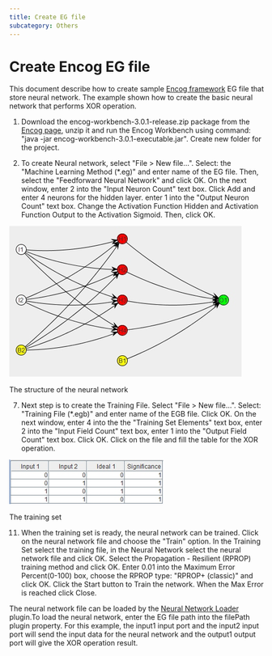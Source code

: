 ```yaml
---
title: Create EG file
subcategory: Others
---
```


# Create Encog EG file

This document describe how to create sample [Encog framework][1] EG file that store neural network. The example shown how to create the basic neural network that performs XOR operation.

1.  Download the encog-workbench-3.0.1-release.zip package from the [Encog page][2], unzip it and run the Encog Workbench using command: "java -jar encog-workbench-3.0.1-executable.jar". Create new folder for the project.

2.  To create Neural network, select "File > New file...". Select: the "Machine Learning Method (\*.eg)" and enter name of the EG file. Then, select the "Feedforward Neural Network" and click OK. On the next window, enter 2 into the "Input Neuron Count" text box. Click Add and enter 4 neurons for the hidden layer. enter 1 into the "Output Neuron Count" text box. Change the Activation Function Hidden and Activation Function Output to the Activation Sigmoid. Then, click OK.

![The structure of the neural network](./img/neuralnetwork.jpg "The structure of the neural network")

The structure of the neural network

7.  Next step is to create the Training File. Select "File > New file...". Select: "Training File (\*.egb)" and enter name of the EGB file. Click OK. On the next window, enter 4 into the the "Training Set Elements" text box, enter 2 into the "Input Field Count" text box, enter 1 into the "Output Field Count" text box. Click OK. Click on the file and fill the table for the XOR operation.

![The training set](./img/trainingset.jpg "The training set")

The training set

11. When the training set is ready, the neural network can be trained. Click on the neural network file and choose the "Train" option. In the Training Set select the training file, in the Neural Network select the neural network file and click OK. Select the Propagation - Resilient (RPROP) training method and click OK. Enter 0.01 into the Maximum Error Percent(0-100) box, choose the RPROP type: "RPROP+ (classic)" and click OK. Click the Start button to Train the network. When the Max Error is reached click Close.

The neural network file can be loaded by the [Neural Network Loader][3] plugin.To load the neural network, enter the EG file path into the filePath plugin property. For this example, the input1 input port and the input2 input port will send the input data for the neural network and the output1 output port will give the XOR operation result.

[1]: http://www.heatonresearch.com/encog
[2]: http://www.heatonresearch.com/encog
[3]: NeuralNetworkLoader.htm
